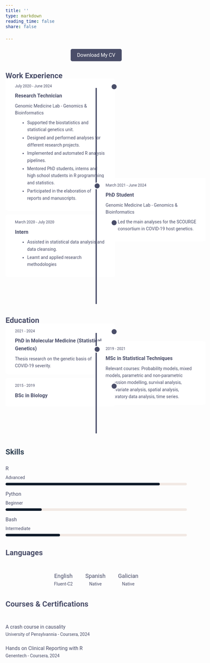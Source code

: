 ```yaml
---
title: ''
type: markdown
reading_time: false
share: false

---
```


<style>
  /* General Styling */
  body {
    font-family: 'Roboto', roboto;
    color: #4a4e69;
    line-height: 1.6;
    font-size: 16px;
  }

  /* Timeline Styling */
  .timeline {
    position: relative;
    max-width: 1200px; /* Increased from 900px to 1200px */
    margin: 0 auto;
    padding: 70px 0;
  }

  .timeline::after {
    content: '';
    position: absolute;
    width: 4px;
    background-color: #4a4e69;
    top: 0;
    bottom: 0;
    left: 50%;
    margin-left: -2px;
  }

  .timeline-item {
    padding: 15px 30px;
    position: relative;
    width: 50%;
    background: #ffffff;
    border-radius: 8px;
    margin-bottom: 15px;
    font-size: 16px;
  }

  .timeline-item.left {
    left: 0;
    margin-top: -100px;
  }

  .timeline-item.right {
    left: 50%;
    margin-top: -120px; /* Pull up right-side items to start earlier */
  }

  .timeline-item::after {
    content: '';
    position: absolute;
    width: 16px;
    height: 16px;
    background-color: #4a4e69;
    border: 3px solid #fff;
    border-radius: 50%;
    top: 15px;
    right: -8px;
    z-index: 1;
  }

  .timeline-item.right::after {
    left: -8px;
  }

  .timeline-item .date {
    font-size: 12px;
    color: #4a4e69;
    margin-bottom: 8px;
  }

  .timeline-item .title {
    font-size: 16px;
    font-weight: bold;
    color: #4a4e69;
    margin-bottom: 8px;
  }

  .timeline-item .summary {
    font-size: 14px;
    color: #4a4e69;
  }

  .timeline-item .responsibilities {
    font-size: 14px;
    color: #4a4e69;
    margin-top: 8px;
    margin-left: 15px;
  }

  .timeline-item .responsibilities li {
    margin-bottom: 4px;
  }

  /* Skills Section Styling */
  .skills-section {
    margin-top: 40px;
  }

  .skills-section h2 {
    font-size: 24px;
    font-weight: bold;
    color: #2c3e50;
    margin-bottom: 20px;
  }

  .skill {
    margin-bottom: 15px;
  }

  .skill-name {
    font-size: 16px;
    color: #4a4e69;
    margin-bottom: 5px;
  }

  .skill-level {
    font-size: 14px;
    color: #4a4e69;
    margin-bottom: 5px;
  }

  .skill-bar {
    width: 100%;
    height: 8px;
    background-color: #f2e9e4;
    border-radius: 5px;
    overflow: hidden;
  }

  .skill-progress {
    height: 100%;
    background-color: #0d1b2a;
    border-radius: 5px;
  }

  .skill-progress.r { width: 85%; }
  .skill-progress.python { width: 20%; }
  .skill-progress.bash { width: 30%; }

  /* Horizontal Languages Styling */
  .languages-section {
    display: flex;
    justify-content: center;
    flex-wrap: wrap;
    margin-top: 40px;
    font-size: 24px;
  }

  .language {
    margin: 0 20px;
    text-align: center;
    font-size: 24px;

  }

  .language-name {
    font-size: 18px;
    color: #4a4e69;
    
  }

  .language-level {
    font-size: 14px;
    color: #4a4e69;
  }

  /* Original Courses and Certifications Layout */
  .courses-certifications-section {
    margin-top: 40px;
    font-size: 24px;
  }

  .course-certification {
    margin-bottom: 20px;
    font-size: 16px;
    font-size: 24px;
  }

  .course-certification-name {
    font-size: 16px;
    color: #4a4e69;
  }

  .course-certification-details {
    font-size: 14px;
    color: #4a4e69;
  }
</style>

<!-- CV Download Section -->
<div style="text-align: center; margin-top: 30px;">
  <a href="uploads/resume.pdf" download style="padding: 10px 20px; background-color: #4a4e69; color: white; text-decoration: none; border-radius: 5px;">
    Download My CV
  </a>
</div>

<!-- Work Experience Timeline -->
<h2>Work Experience</h2>
<div class="timeline">
  <div class="timeline-item left">
    <div class="date">July 2020 - June 2024</div>
    <div class="title">Research Technician</div>
    <div class="summary">Genomic Medicine Lab - Genomics & Bioinformatics</div>
    <ul class="responsibilities">
      <li>Supported the biostatistics and statistical genetics unit.</li>
      <li>Designed and performed analyses for different research projects.</li>
      <li>Implemented and automated R analysis pipelines. </li>
      <li>Mentored PhD students, interns and high school students in R programming and statistics.</li>
      <li>Participated in the elaboration of reports and manuscripts.</li>
    </ul>
  </div>

  <div class="timeline-item right">
    <div class="date">March 2021 - June 2024</div>
    <div class="title">PhD Student</div>
    <div class="summary">Genomic Medicine Lab - Genomics & Bioinformatics</div>
    <ul class="responsibilities">
      <li>Led the main analyses for the SCOURGE consortium in COVID-19 host genetics.</li>
  </div>
    </ul>

  <div class="timeline-item left">
    <div class="date">March 2020 - July 2020</div>
    <div class="title">Intern</div>
    <ul class="responsibilities">
      <li>Assisted in statistical data analysis and data cleansing.</li>
      <li>Learnt and applied research methodologies</li>
    </ul>
  </div>
</div>

<!-- Education Timeline -->
<h2>Education</h2>
<div class="timeline">
  <div class="timeline-item left">
    <div class="date">2021 - 2024</div>
    <div class="title">PhD in Molecular Medicine (Statistical Genetics)</div>
    <div class="summary">Thesis research on the genetic basis of COVID-19 severity.</div>
  </div>

  <div class="timeline-item right">
    <div class="date">2019 - 2021</div>
    <div class="title">MSc in Statistical Techniques</div>
    <div class="summary">Relevant courses: Probability models, mixed models, parametric and non-parametric regression modelling, survival analysis, multivariate analysis, spatial analysis, exploratory data analysis, time series.</div>
  </div>

  <div class="timeline-item left">
    <div class="date">2015 - 2019</div>
    <div class="title">BSc in Biology</div>
  </div>
</div>

<!-- Skills Section -->
<div class="skills-section">
  <h2>Skills</h2>
  <div class="skill">
    <div class="skill-name">R</div>
    <div class="skill-level">Advanced</div>
    <div class="skill-bar">
      <div class="skill-progress r"></div>
    </div>
  </div>
  <div class="skill">
    <div class="skill-name">Python</div>
    <div class="skill-level">Beginner</div>
    <div class="skill-bar">
      <div class="skill-progress python"></div>
    </div>
  </div>
  <div class="skill">
    <div class="skill-name">Bash</div>
    <div class="skill-level">Intermediate</div>
    <div class="skill-bar">
      <div class="skill-progress bash"></div>
    </div>
  </div>
</div>

<!-- Languages Section (Horizontal Layout) -->
<h2>Languages</h2>
<div class="languages-section">
  <div class="language">
    <div class="language-name">English</div>
    <div class="language-level">Fluent-C2</div>
  </div>
  <div class="language">
    <div class="language-name">Spanish</div>
    <div class="language-level">Native</div>
  </div>
  <div class="language">
    <div class="language-name">Galician</div>
    <div class="language-level">Native</div>
  </div>
</div>

<!-- Courses & Certifications Section (Original Layout) -->
<h2>Courses & Certifications</h2>
<div class="courses-certifications-section">
  <div class="course-certification">
    <div class="course-certification-name">A crash course in causality</div>
    <div class="course-certification-details">University of Pensylvannia - Coursera, 2024</div>
  </div>
  <div class="course-certification">
    <div class="course-certification-name">Hands on Clinical Reporting with R</div>
    <div class="course-certification-details">Genentech - Coursera, 2024</div>
  </div>
</div>


